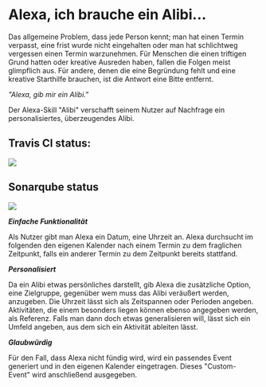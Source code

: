 ﻿# Alexa, ich brauche ein Alibi...

Das allgemeine Problem, dass jede Person kennt; man hat einen Termin verpasst, eine frist wurde nicht eingehalten oder man hat schlichtweg vergessen einen Termin warzunehmen.
Für Menschen die einen triftigen Grund hatten oder kreative Ausreden haben, fallen die Folgen meist glimpflich aus. Für andere, denen die eine Begründung fehlt und eine kreative Starthilfe brauchen, ist die Antwort eine Bitte entfernt.

_"Alexa, gib mir ein Alibi."_

Der Alexa-Skill "Alibi" verschafft seinem Nutzer auf Nachfrage ein personalisiertes, überzeugendes Alibi.

## Travis CI status:

![](https://api.travis-ci.org/sweIhm-ws2018-19/skillproject-do-4.svg?branch=master)

## Sonarqube status

![](https://sonarcloud.io/api/project_badges/measure?project=alexa-skills-kit-samples%3Aalibi&metric=alert_status)

**_Einfache Funktionalität_**

Als Nutzer gibt man Alexa ein Datum, eine Uhrzeit an. Alexa durchsucht im folgenden den eigenen Kalender nach einem Termin zu dem fraglichen Zeitpunkt, falls ein anderer Termin zu dem Zeitpunkt bereits stattfand.

**_Personalisiert_**

Da ein Alibi etwas persönliches darstellt, gib Alexa die zusätzliche Option, eine Zielgruppe, gegenüber wem muss das Alibi veräußert werden, anzugeben. Die Uhrzeit lässt sich als Zeitspannen oder Perioden angeben. Aktivitäten, die einem besonders liegen können ebenso angegeben werden, als Referenz. Falls man dann doch etwas generalisieren will, lässt sich ein Umfeld angeben, aus dem sich ein Aktivität ableiten lässt.

**_Glaubwürdig_**

Für den Fall, dass Alexa nicht fündig wird, wird ein passendes Event generiert und in den eigenen Kalender eingetragen. Dieses "Custom- Event" wird anschließend ausgegeben.


